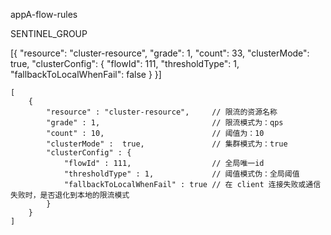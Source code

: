appA-flow-rules


SENTINEL_GROUP





[{
	"resource": "cluster-resource",
	"grade": 1,
	"count": 33,
	"clusterMode": true,
	"clusterConfig": {
		"flowId": 111,
		"thresholdType": 1,
		"fallbackToLocalWhenFail": false
	}
}]







```
[
    {
        "resource" : "cluster-resource",     // 限流的资源名称
        "grade" : 1,                         // 限流模式为：qps
        "count" : 10,                        // 阈值为：10
        "clusterMode" :  true,               // 集群模式为：true
        "clusterConfig" : {
            "flowId" : 111,                  // 全局唯一id
            "thresholdType" : 1,             // 阈值模式伪：全局阈值
            "fallbackToLocalWhenFail" : true // 在 client 连接失败或通信失败时，是否退化到本地的限流模式
        }
    }
]
```